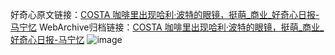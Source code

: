 好奇心原文链接：[COSTA 咖啡里出现哈利·波特的眼镜，挺萌_商业_好奇心日报-马宁忆](https://www.qdaily.com/articles/7218.html)
WebArchive归档链接：[COSTA 咖啡里出现哈利·波特的眼镜，挺萌_商业_好奇心日报-马宁忆](http://web.archive.org/web/20190623172112/https://www.qdaily.com/articles/7218.html)
![image](http://ww3.sinaimg.cn/large/007d5XDply1g3x0b2dfukj30u03kkx4v)